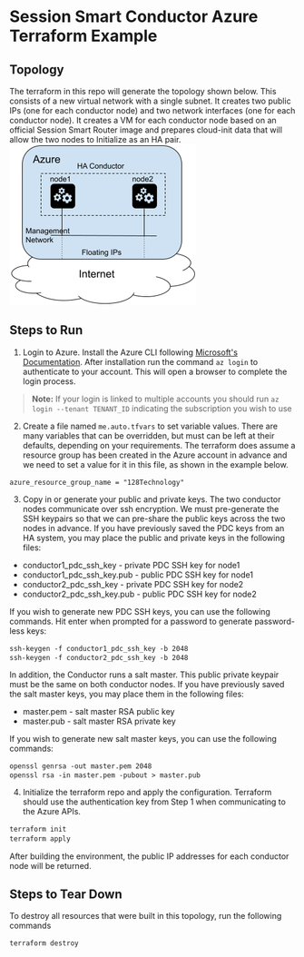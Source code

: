 # Session Smart Conductor Azure Terraform Example

## Topology
The terraform in this repo will generate the topology shown below. This consists of a new virtual network with a single subnet. It creates two public IPs (one for each conductor node) and two network interfaces (one for each conductor node). It creates a VM for each conductor node based on an official Session Smart Router image and prepares cloud-init data that will allow the two nodes to Initialize as an HA pair.
![Topology](./Azure_Conductor_Terraform_Topology.png)

## Steps to Run
1. Login to Azure. Install the Azure CLI following [Microsoft's Documentation](https://docs.microsoft.com/en-us/cli/azure/install-azure-cli). After installation run the command `az login` to authenticate to your account. This will open a browser to complete the login process.
> **Note:** If your login is linked to multiple accounts you should run `az login --tenant TENANT_ID` indicating the subscription you wish to use

2. Create a file named `me.auto.tfvars` to set variable values. There are many variables that can be overridden, but must can be left at their defaults, depending on your requirements. The terraform does assume a resource group has been created in the Azure account in advance and we need to set a value for it in this file, as shown in the example below.
```
azure_resource_group_name = "128Technology"
```

3. Copy in or generate your public and private keys. The two conductor nodes communicate over ssh encryption. We must pre-generate the SSH keypairs so that we can pre-share the public keys across the two nodes in advance. If you have previously saved the PDC keys from an HA system, you may place the public and private keys in the following files:
* conductor1_pdc_ssh_key - private PDC SSH key for node1
* conductor1_pdc_ssh_key.pub - public PDC SSH key for node1
* conductor2_pdc_ssh_key - private PDC SSH key for node2
* conductor2_pdc_ssh_key.pub - public PDC SSH key for node2

If you wish to generate new PDC SSH keys, you can use the following commands. Hit enter when prompted for a password to generate password-less keys:
```
ssh-keygen -f conductor1_pdc_ssh_key -b 2048
ssh-keygen -f conductor2_pdc_ssh_key -b 2048
```

In addition, the Conductor runs a salt master. This public private keypair must be the same on both conductor nodes. If you have previously saved the salt master keys, you may place them in the following files:
* master.pem - salt master RSA public key
* master.pub - salt master RSA private key

If you wish to generate new salt master keys, you can use the following commands:
```
openssl genrsa -out master.pem 2048
openssl rsa -in master.pem -pubout > master.pub
```

4. Initialize the terraform repo and apply the configuration. Terraform should use the authentication key from Step 1 when communicating to the Azure APIs.
```bash
terraform init
terraform apply
```
After building the environment, the public IP addresses for each conductor node will be returned.

## Steps to Tear Down
To destroy all resources that were built in this topology, run the following commands
```bash
terraform destroy
```
